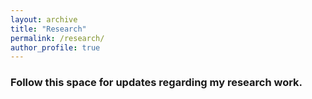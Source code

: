 ```yaml
---
layout: archive
title: "Research"
permalink: /research/
author_profile: true
---
```


### Follow this space for updates regarding my research work.
